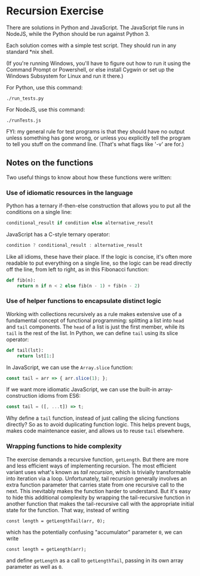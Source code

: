 # Recursion Exercise

There are solutions in Python and JavaScript. The JavaScript file runs in 
NodeJS, while the Python should be run against Python 3.

Each solution comes with a simple test script. They should run in any
standard \*nix shell.

(If you're running Windows, you'll have to figure out how to run it using the
Command Prompt or Powershell, or else install Cygwin or set up the Windows
Subsystem for Linux and run it there.)

For Python, use this command:
```
./run_tests.py
```
For NodeJS, use this command:
```
./runTests.js
```

FYI: my general rule for test programs is that they should have no output
unless something has gone wrong, or unless you explicitly tell the program to
tell you stuff on the command line. (That's what flags like '-v' are for.)

## Notes on the functions

Two useful things to know about how these functions were written:

### Use of idiomatic resources in the language

Python has a ternary if-then-else construction that allows you to put all the
conditions on a single line:
```python
conditional_result if condition else alternative_result
```
JavaScript has a C-style ternary operator:
```javascript
condition ? conditional_result : alternative_result
```
Like all idioms, these have their place. If the logic is concise, it's often
more readable to put everything on a single line, so the logic can be read
directly off the line, from left to right, as in this Fibonacci function:
```python
def fib(n):
    return n if n < 2 else fib(n - 1) + fib(n - 2)
```

### Use of helper functions to encapsulate distinct logic

Working with collections recursively as a rule makes extensive use of a
fundamental concept of functional programming: splitting a list into `head`
and `tail` components. The `head` of a list is just the first member, while
its `tail` is the rest of the list. In Python, we can define `tail` using its
slice operator:
```python
def tail(lst):
    return lst[1:]
```
In JavaScript, we can use the `Array.slice` function:
```javascript
const tail = arr => { arr.slice(1); };
```
If we want more idiomatic JavaScript, we can use the built-in
array-construction idioms from ES6:
```javascript
const tail = ([, ...t]) => t;
```
Why define a `tail` function, instead of just calling the slicing functions
directly? So as to avoid duplicating function logic. This helps prevent bugs,
makes code maintenance easier, and allows us to reuse `tail` elsewhere.

### Wrapping functions to hide complexity

The exercise demands a recursive function, `getLength`. But there are more and
less efficient ways of implementing recursion. The most efficient variant uses
what's known as _tail recursion_, which is trivially transformable into
iteration via a loop. Unfortunately, tail recursion generally involves an
extra function parameter that carries state from one recursive call to the
next. This inevitably makes the function harder to understand. But it's easy
to hide this additional complexity by wrapping the tail-recursive function
in another function that makes the tail-recursive call with the appropriate
initial state for the function. That way, instead of writing
```
const length = getLengthTail(arr, 0);
```
which has the potentially confusing "accumulator" parameter `0`, we can write
```
const length = getLength(arr);
```
and define `getLength` as a call to `getLengthTail`, passing in its own array
parameter as well as `0`.
